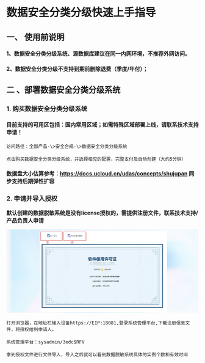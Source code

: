 # 数据安全分类分级快速上手指导

## 一、 使用前说明

#### 1、数据安全分类分级系统、源数据库建议在同一内网环境，不推荐外网访问。

#### 2、数据安全分类分级不支持到期前删除退费（季度/年付）；

## 二 、部署数据安全分类分级系统

### 1\. 购买数据安全分类分级系统

#### 目前支持的可用区包括：国内常用区域；如需特殊区域部署上线，请联系技术支持申请！

    访问路径：全部产品-\>安全合规-\>数据安全分类分级系统
      
    点击购买数据安全分类分级系统，并选择相应的配置，完整支付及自动创建（大约5分钟）



#### 数据盘大小估算参考：https://docs.ucloud.cn/udas/concepts/shujupan 同步支持后期弹性扩容

### 2\. 申请并导入授权

**默认创建的数据脱敏系统是没有license授权的，需提供注册文件，联系技术支持/产品负责人申请**

![](/data_classification/images/operation/dc/system/license_2.png)

    打开浏览器，在地址栏输入设备https://EIP:18081,登录系统管理平台,下载注册信息文件，将授权给到申请人。
    
    系统管理平台：sysadmin/3edc$RFV 
    
    拿到授权文件进行文件导入，导入之后就可以看到数据脱敏系统具体的实例个数和有效时间 
